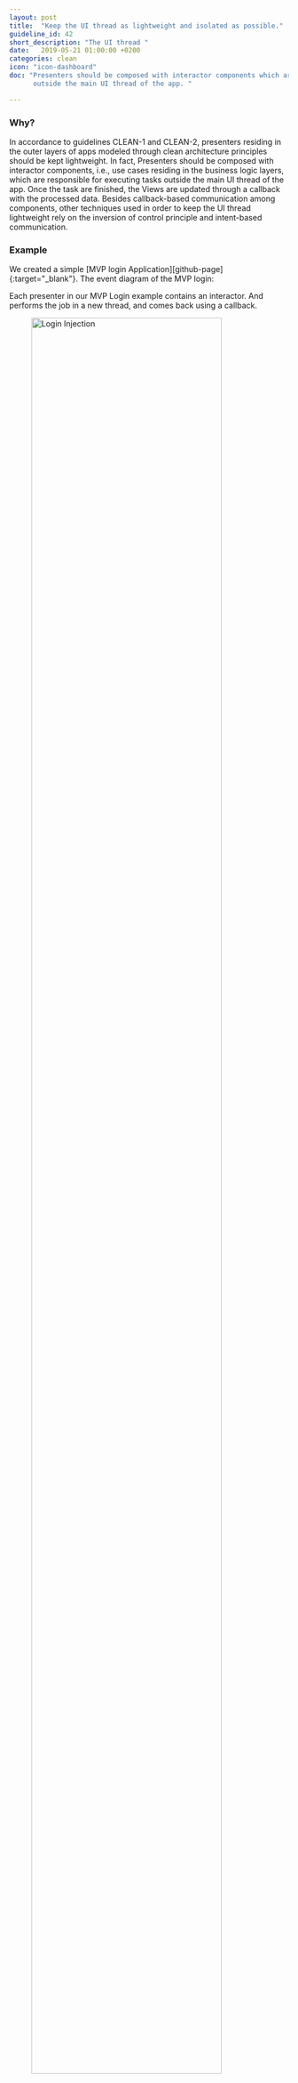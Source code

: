 ```yaml
---
layout: post
title:  "Keep the UI thread as lightweight and isolated as possible."
guideline_id: 42
short_description: "The UI thread "
date:   2019-05-21 01:00:00 +0200
categories: clean
icon: "icon-dashboard"
doc: "Presenters should be composed with interactor components which are responsible for executing tasks
      outside the main UI thread of the app. "

---
```

<h3>Why?</h3>
In accordance to guidelines CLEAN-1
and CLEAN-2, presenters residing in the outer layers of
apps modeled through clean architecture principles should
be kept lightweight. In fact, Presenters should be composed
with interactor components, i.e., use cases residing in the
business logic layers, which are responsible for executing tasks
outside the main UI thread of the app. Once the task are
finished, the Views are updated through a callback with the
processed data. Besides callback-based communication among
components, other techniques used in order to keep the UI
thread lightweight rely on the inversion of control principle
and intent-based communication.

<h3>Example</h3>
We created a simple [MVP login Application][github-page]{:target="_blank"}. The event diagram of the MVP login:

Each presenter in our MVP Login example contains an interactor. And performs the job in a 
new thread, and comes back using a callback.


<figure>
  <img src="/assets/MVPLogin_injection.png" alt="Login Injection" width="90%">
</figure>


This keeps the UI thread lighter than when the MainActivity would perform the request on the MainThread.

Check out the [Github page][github-page]{:target="_blank"} to view the complete repository.

<a href="https://github.com/Geertdepont/bachelor_thesis/tree/master/MVPLogin" target="_blank"><button type="button" class="btn btn-primary btn-icon-right">Go to the github page</button></a>

[github-page]: https://github.com/Geertdepont/bachelor_thesis/tree/master/MVPLogin

This guideline was extracted from:
<table id="guidelinelinks">
    <tr>
       <th>Id</th>
       <th>Guideline</th>
       <th>URL</th>
    </tr>
    <tr>
       <td>187</td>
       <td> Presentation layer: Presenters in this layer are composed with interactors (use cases) that perform the job in a new thread outside the main android UI thread, and come back using a callback with the data that will be rendered in the view.</td>
       <td><a href=" https://fernandocejas.com/2014/09/03/architecting-android-the-clean-way/" target="_blank"> https://fernandocejas.com/2014/09/03/architecting-android-the-clean-way/</a></td>
    </tr>
    <tr>
       <td>193</td>
       <td>
          Data transformation/composition: we can combine multiple Observables
          <T>
          without affecting the client, which makes our solution more scalable.
       </td>
       <td><a href="https://fernandocejas.com/2015/07/18/architecting-android-the-evolution/" target="_blank"> https://fernandocejas.com/2015/07/18/architecting-android-the-evolution/</a></td>